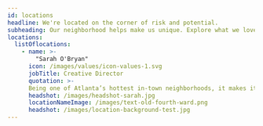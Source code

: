 ```yaml
---
id: locations
headline: We're located on the corner of risk and potential.
subheading: Our neighborhood helps make us unique. Explore what we love about it.
locations:
  listOflocations: 
    - name: >-
        "Sarah O'Bryan"
      icon: /images/values/icon-values-1.svg
      jobTitle: Creative Director
      quotation: >-
      Being one of Atlanta’s hottest in-town neighborhoods, it makes it super easy to get to work. My husband (and fellow designer) bikes or runs here every day, and I’m able to scoot home at lunch to let the dogs out.
      headshot: /images/headshot-sarah.jpg
      locationNameImage: /images/text-old-fourth-ward.png
      headshot: /images/location-background-test.jpg
---
```

